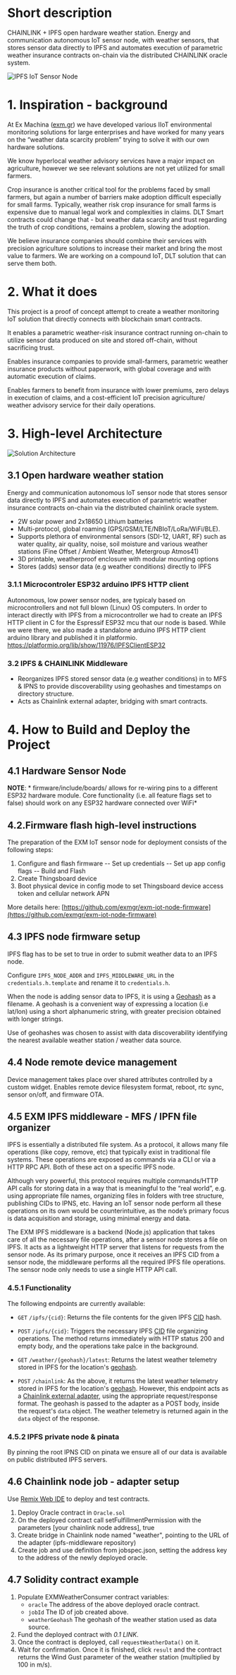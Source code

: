 # Short description

CHAINLINK + IPFS open hardware weather station. Energy and communication autonomous IoT sensor node, with weather sensors, that stores sensor data directly to IPFS and automates execution of parametric weather insurance contracts on-chain via the distributed CHAINLINK oracle system.

![IPFS IoT Sensor Node](./atmos41+exm-IoT-node.jpg "IPFS IoT Sensor Node")

# 1. Inspiration - background

At Ex Machina ([exm.gr](https://exm.gr)) we have developed various IIoT environmental monitoring solutions for large enterprises and have worked for many years on the “weather data scarcity problem” trying to solve it with our own hardware solutions. 

We know hyperlocal weather advisory services have a major impact on agriculture, however we see relevant solutions are not yet utilized for small farmers.
 
Crop insurance is another critical tool for the problems faced by small farmers, but again a number of barriers make adoption difficult especially for small farms. Typically, weather risk crop insurance for small farms is expensive due to manual legal work and complexities in claims. DLT Smart contracts could change that - but weather data scarcity and trust regarding the truth of crop conditions, remains a problem, slowing the adoption.

We believe insurance companies should combine their services with precision agriculture solutions to increase their market and bring the most value to farmers. We are working on a compound IoT, DLT solution that can serve them both.

# 2. What it does

This project is a proof of concept attempt to create a weather monitoring IoT solution that directly connects with blockchain smart contracts. 

It enables a parametric weather-risk insurance contract running on-chain to utilize sensor data produced on site and stored off-chain, without sacrificing trust. 

Enables insurance companies to provide small-farmers, parametric weather insurance products without paperwork, with global coverage and with automatic execution of claims.

Enables farmers to benefit from insurance with lower premiums, zero delays in execution of claims, and a cost-efficient IoT precision agriculture/ weather advisory service for their daily operations.

# 3. High-level Architecture
![Solution Architecture](./architecture.jpg "Solution Architecture")

## 3.1 Open hardware weather station

Energy and communication autonomous IoT sensor node that stores sensor data directly to IPFS and automates execution of parametric weather insurance contracts on-chain via the distributed chainlink oracle system.

- 2W solar power and 2x18650 Lithium batteries
- Multi-protocol, global roaming (GPS/GSM/LTE/NBIoT/LoRa/WiFi/BLE).
- Supports plethora of environmental sensors (SDI-12, UART, RF) such as water quality, air quality, noise, soil moisture and various weather stations (Fine Offset / Ambient Weather, Metergroup Atmos41)
- 3D printable, weatherproof enclosure with modular mounting options
- Stores (adds) sensor data (e.g weather conditions) directly to IPFS

### 3.1.1 Microcontroler ESP32 arduino IPFS HTTP client 
Autonomous, low power sensor nodes, are typicaly based on microcontrollers and not full blown (Linux) OS computers. In order to interact directly with IPFS from a microcontroller we had to create an IPFS HTTP client in C for the Espressif ESP32 mcu that our node is based. While we were there, we also made a standalone arduino IPFS HTTP client arduino library and published it in platformio.
https://platformio.org/lib/show/11976/IPFSClientESP32

### 3.2 IPFS & CHAINLINK Middleware

- Reorganizes IPFS stored sensor data (e.g weather conditions) in to MFS & IPNS to provide discoverability using geohashes and timestamps on directory structure.
- Acts as Chainlink external adapter, bridging with smart contracts.


# 4. How to Build and Deploy the Project
## 4.1 Hardware Sensor Node
**NOTE**: * firmware/include/boards/ allows for re-wiring pins to a different ESP32 hardware module. Core functionality (i.e. all feature flags set to false) should work on any ESP32 hardware connected over WiFi*



## 4.2.Firmware flash high-level instructions 

The preparation of the EXM IoT sensor node for deployment consists of the following steps:

1. Configure and flash firmware
    -- Set up credentials
    --  Set up app config flags
    --  Build and Flash
2. Create Thingsboard device
3. Boot physical device in config mode to set Thingsboard device access token and cellular network APN

More details here:
[https://github.com/exmgr/exm-iot-node-firmware](https://github.com/exmgr/exm-iot-node-firmware)

## 4.3 IPFS node firmware setup

IPFS flag has to be set to true in order to submit weather data to an IPFS node.

Configure `IPFS_NODE_ADDR` and `IPFS_MIDDLEWARE_URL` in the `credentials.h.template` and rename it to `credentials.h`.

When the node is adding sensor data to IPFS, it is using a [Geohash](https://en.wikipedia.org/wiki/Geohash) as a filename. A geohash is a convenient way of expressing a location (i.e lat/lon) using a short alphanumeric string, with greater precision obtained with longer strings.

Use of geohashes was chosen to assist with data discoverability identifying the nearest available weather station / weather data source.

## 4.4 Node remote device management

Device management takes place over shared attributes controlled by a custom widget. Enables remote device filesystem format, reboot, rtc sync, sensor on/off, and firmware OTA.

## 4.5 EXM IPFS middleware - MFS / IPFN file organizer

IPFS is essentially a distributed file system. As a protocol, it allows many file operations (like copy, remove, etc) that typically exist in traditional file systems. These operations are exposed as commands via a CLI or via a HTTP RPC API. Both of these act on a specific IPFS node.

Although very powerful, this protocol requires multiple commands/HTTP API calls for storing data in a way that is meaningful to the “real world”, e.g. using appropriate file names, organizing files in folders with tree structure, publishing CIDs to IPNS, etc. Having an IoT sensor node perform all these operations on its own would be counterintuitive, as the node’s primary focus is data acquisition and storage, using minimal energy and data.

The EXM IPFS middleware is a backend (Node.js) application that takes care of all the necessary file operations, after a sensor node stores a file on IPFS. It acts as a lightweight HTTP server that listens for requests from the sensor node. As its primary purpose, once it receives an IPFS CID from a sensor node, the middleware performs all the required IPFS file operations. The sensor node only needs to use a single HTTP API call.

### 4.5.1 Functionality

The following endpoints are currently available:

- `GET` `/ipfs/{cid}`: Returns the file contents for the given IPFS [CID](https://docs.ipfs.io/concepts/content-addressing/) hash.

- `POST` `/ipfs/{cid}`: Triggers the necessary IPFS [CID](https://docs.ipfs.io/concepts/content-addressing/) file organizing operations. The method returns immediately with HTTP status 200 and empty body, and the operations take palce in the background.

- `GET` `/weather/{geohash}/latest`: Returns the latest weather telemetry stored in IPFS for the location's [geohash](https://en.wikipedia.org/wiki/Geohash).

- `POST` `/chainlink`: As the above, it returns the latest weather telemetry stored in IPFS for the location's [geohash](https://en.wikipedia.org/wiki/Geohash). However, this endpoint acts as a [Chainlink external adapter](https://docs.chain.link/docs/developers), using the appropriate request/response format. The geohash is passed to the adapter as a POST body, inside the request's `data` object. The weather telemetry is returned again in the `data` object of the response.

### 4.5.2 IPFS private node & pinata

By pinning the root IPNS CID on pinata we ensure all of our data is available on public distributed IPFS servers.

## 4.6 Chainlink node job - adapter setup

Use [Remix Web IDE](https://remix.ethereum.org/) to deploy and test contracts.

1. Deploy Oracle contract in `Oracle.sol`
2. On the deployed contract call setFulfillmentPermission with the parameters [your chainlink node address], true
3. Create bridge in Chainlink node named "weather", pointing to the URL of the adapter (ipfs-middleware repository)
4. Create job and use definition from jobspec.json, setting the address key to the address of the newly deployed oracle.

## 4.7 Solidity contract example
1. Populate EXMWeatherConsumer contract variables:
    - `oracle` The address of the above deployed oracle contract.
    - `jobId` The ID of job created above.
    - `weatherGeohash` The geohash of the weather station used as data source.
2. Fund the deployed contract with *0.1 LINK*.
3. Once the contract is deployed, call `requestWeatherData()` on it.
4. Wait for confirmation. Once it is finished, click `result` and the contract returns the Wind Gust parameter of the weather station (multiplied by 100 in m/s).
